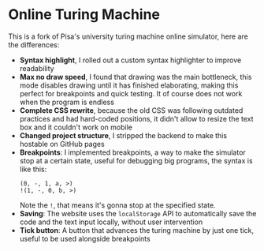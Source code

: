 # Online Turing Machine
This is a fork of Pisa's university turing machine online simulator, here are the differences:
- **Syntax highlight**, I rolled out a custom syntax highlighter to improve readability
- **Max no draw speed**, I found that drawing was the main bottleneck, this mode disables drawing until it has finished elaborating, making this perfect for breakpoints and quick testing. It of course does not work when the program is endless
- **Complete CSS rewrite**, because the old CSS was following outdated practices and had hard-coded positions, it didn't allow to resize the text box and it couldn't work on mobile
- **Changed project structure**, I stripped the backend to make this hostable on GitHub pages
- **Breakpoints**: I implemented breakpoints, a way to make the simulator stop at a certain state, useful for debugging big programs, the syntax is like this:
    ```
    (0, -, 1, a, >)
    !(1, -, 0, b, >)
    ```
    Note the `!`, that means it's gonna stop at the specified state.
- **Saving**: The website uses the `localStorage` API to automatically save the code and the text input locally, without user intervention
- **Tick button**: A button that advances the turing machine by just one tick, useful to be used alongside breakpoints
